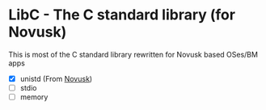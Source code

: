 # LibC - The C standard library (for Novusk)

This is most of the C standard library rewritten for Novusk based OSes/BM apps

- [x] unistd (From [Novusk](https://github.com/new-kernel/novusk/tree/master/lib/libc/unistd))
- [ ] stdio
- [ ] memory
